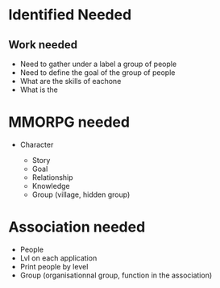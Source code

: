 # Identified Needed

## Work needed

* Need to gather under a label a group of people
* Need to define the goal of the group of people
* What are the skills of eachone
* What is the 

# MMORPG needed

* Character

  * Story
  * Goal
  * Relationship
  * Knowledge
  * Group (village, hidden group)

# Association needed

* People
* Lvl on each application
* Print people by level
* Group (organisationnal group, function in the association)
